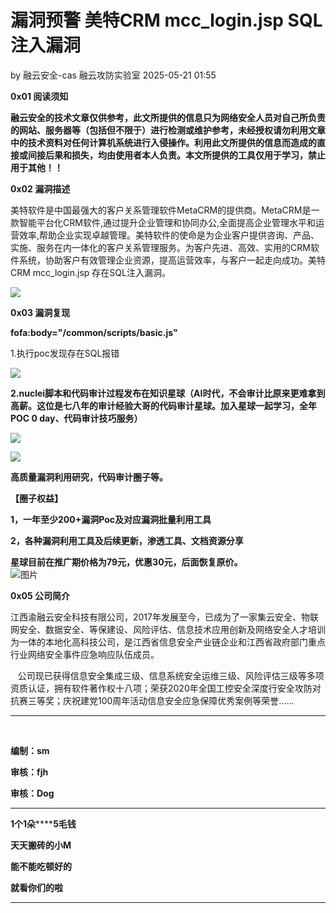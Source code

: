 #  漏洞预警 美特CRM mcc_login.jsp SQL注入漏洞   
by 融云安全-cas  融云攻防实验室   2025-05-21 01:55  
  
**0x01 阅读须知**  
  
**融云安全的技术文章仅供参考，此文所提供的信息只为网络安全人员对自己所负责的网站、服务器等（包括但不限于）进行检测或维护参考，未经授权请勿利用文章中的技术资料对任何计算机系统进行入侵操作。利用此文所提供的信息而造成的直接或间接后果和损失，均由使用者本人负责。本文所提供的工具仅用于学习，禁止用于其他！！**  
  
**0x02 漏洞描述**  
  
美特软件是中国最强大的客户关系管理软件MetaCRM的提供商。MetaCRM是一款智能平台化CRM软件,通过提升企业管理和协同办公,全面提高企业管理水平和运营效率,帮助企业实现卓越管理。美特软件的使命是为企业客户提供咨询、产品、实施、服务在内一体化的客户关系管理服务。为客户先进、高效、实用的CRM软件系统，协助客户有效管理企业资源，提高运营效率，与客户一起走向成功。美特CRM mcc_login.jsp 存在SQL注入漏洞。  
  
![](https://mmbiz.qpic.cn/mmbiz_png/GWXBjgPE49wqfvccjGmrHbOfCS9ecgcdSeCZWhLsw7w0rp9gRPPxB4El8hGSxhgD7aVheQR47ctRBOibDj2s90g/640?wx_fmt=png&from=appmsg "")  
  
**0x03 漏洞复现**  
  
**f****o****fa:body="/common/scripts/basic.js"**  
  
1.执行poc发现存在SQL报错  
  
![](https://mmbiz.qpic.cn/mmbiz_png/GWXBjgPE49wqfvccjGmrHbOfCS9ecgcdTtXwatFl4fGfr2QIywEEC2WtUzbTx1rUMPys3B64prpnjC5PnvjMdQ/640?wx_fmt=png&from=appmsg "")  
  
**2.nuclei脚本和代码审计过程发布在知识星球（AI时代，不会审计比原来更难拿到高薪。这位是七八年的审计经验大哥的代码审计星球。加入星球一起学习，全年POC 0 day、代码审计技巧服务）**  
  
![](https://mmbiz.qpic.cn/mmbiz_png/GWXBjgPE49wqfvccjGmrHbOfCS9ecgcd8T1lht8Z9EK5K0QHHiaUgNt0RVYzicVvvbConBNAZqsrnnLG9BYuGNbQ/640?wx_fmt=png&from=appmsg "")  
  
![](https://mmbiz.qpic.cn/mmbiz_png/GWXBjgPE49wqfvccjGmrHbOfCS9ecgcdkjmmkfbntgm3vP7sZbaLsOZ9VP7zx8TKLBXpzYV7VZHS013V7ITwLw/640?wx_fmt=png&from=appmsg "")  
  
**高质量漏洞利用研究，代码审计圈子等。**  
  
**【圈子权益】**  
  
**1，一年至少200+漏洞Poc及对应漏洞批量利用工具**  
  
**2，各种漏洞利用工具及后续更新，渗透工具、文档资源分享**  
  
**星球目前在推广期价格为79元，优惠30元，后面恢复原价。**  
![图片](https://mmbiz.qpic.cn/mmbiz_png/GWXBjgPE49xKicPTzjrTnfF8oYyhDcc1ITEfg8wqjLIicS2XeTVb9q8lpGbicVh9vT9V7lDUU5lgF3Kv62ciabVmQg/640?wx_fmt=png&from=appmsg&wxfrom=5&wx_lazy=1&tp=webp "")  
  
  
**0x05 公司简介**  
  
江西渝融云安全科技有限公司，2017年发展至今，已成为了一家集云安全、物联网安全、数据安全、等保建设、风险评估、信息技术应用创新及网络安全人才培训为一体的本地化高科技公司，是江西省信息安全产业链企业和江西省政府部门重点行业网络安全事件应急响应队伍成员。  
  
   公司现已获得信息安全集成三级、信息系统安全运维三级、风险评估三级等多项资质认证，拥有软件著作权十八项；荣获2020年全国工控安全深度行安全攻防对抗赛三等奖；庆祝建党100周年活动信息安全应急保障优秀案例等荣誉......  
****  
‌  
  
**编制：sm**  
  
**审核：fjh**  
  
**审核：Dog**  
  
****  
**1个1朵********5毛钱**  
  
**天天搬砖的小M**  
  
**能不能吃顿好的**  
  
**就看你们的啦**  
  
****  
  
